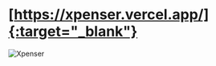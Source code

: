 # [https://xpenser.vercel.app/]{:target="_blank"}
![Xpenser](https://user-images.githubusercontent.com/77874142/178162203-d38ec743-c978-46be-aba3-09cf60ee724e.png)

